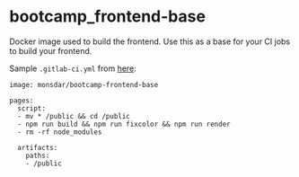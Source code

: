 # bootcamp_frontend-base
Docker image used to build the frontend. Use this as a base for your CI jobs to build your frontend.

Sample `.gitlab-ci.yml` from [here](https://gitlab.com/monsdar/bootcamp_test):

```
image: monsdar/bootcamp-frontend-base

pages:
  script:
  - mv * /public && cd /public
  - npm run build && npm run fixcolor && npm run render
  - rm -rf node_modules
  
  artifacts:
    paths:
    - /public

```
